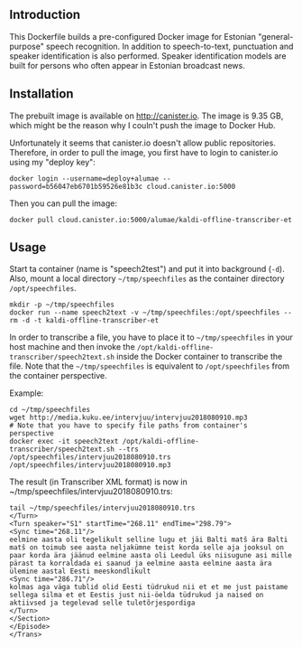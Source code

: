 ## Introduction

This Dockerfile builds a pre-configured Docker image for Estonian "general-purpose" speech recognition.
In addition to speech-to-text, punctuation and speaker identification is also performed.
Speaker identification models are built for persons who often appear in Estonian broadcast news.

## Installation

The prebuilt image is available on http://canister.io. The image is 9.35 GB, which might be
the reason why I couln't push the image to Docker Hub. 

Unfortunately it seems that canister.io doesn't allow public repositories. Therefore,
in order to pull the image, you first have to login to canister.io using my "deploy key":

    docker login --username=deploy+alumae --password=b56047eb6701b59526e81b3c cloud.canister.io:5000
  
Then you can pull the image:

    docker pull cloud.canister.io:5000/alumae/kaldi-offline-transcriber-et

## Usage

Start ta container (name is "speech2test") and put it into background (`-d`). Also, mount a local
directory `~/tmp/speechfiles` as the container directory `/opt/speechfiles`.
  
    mkdir -p ~/tmp/speechfiles
    docker run --name speech2text -v ~/tmp/speechfiles:/opt/speechfiles --rm -d -t kaldi-offline-transcriber-et
  
  
In order to transcribe a file, you have to place it to `~/tmp/speechfiles` in your host machine
and then invoke the `/opt/kaldi-offline-transcriber/speech2text.sh` inside the Docker container 
to transcribe the file. Note that the `~/tmp/speechfiles` is equivalent to `/opt/speechfiles` from the
container perspective.

Example:
  
	cd ~/tmp/speechfiles
	wget http://media.kuku.ee/intervjuu/intervjuu2018080910.mp3
	# Note that you have to specify file paths from container's perspective
	docker exec -it speech2text /opt/kaldi-offline-transcriber/speech2text.sh --trs /opt/speechfiles/intervjuu2018080910.trs /opt/speechfiles/intervjuu2018080910.mp3

The result (in Transcriber XML format) is now in ~/tmp/speechfiles/intervjuu2018080910.trs:

	tail ~/tmp/speechfiles/intervjuu2018080910.trs
	</Turn>
	<Turn speaker="S1" startTime="268.11" endTime="298.79">
	<Sync time="268.11"/>
	eelmine aasta oli tegelikult selline lugu et jäi Balti matš ära Balti matš on toimub see aasta neljakümne teist korda selle aja jooksul on paar korda ära jäänud eelmine aasta oli Leedul üks niisugune asi mille pärast ta korraldada ei saanud ja eelmine aasta eelmine aasta ära ülemine aastal Eesti meeskondlikult
	<Sync time="286.71"/>
	kolmas aga väga tublid olid Eesti tüdrukud nii et et me just paistame sellega silma et et Eestis just nii-öelda tüdrukud ja naised on aktiivsed ja tegelevad selle tuletõrjespordiga
	</Turn>
	</Section>
	</Episode>
	</Trans>
